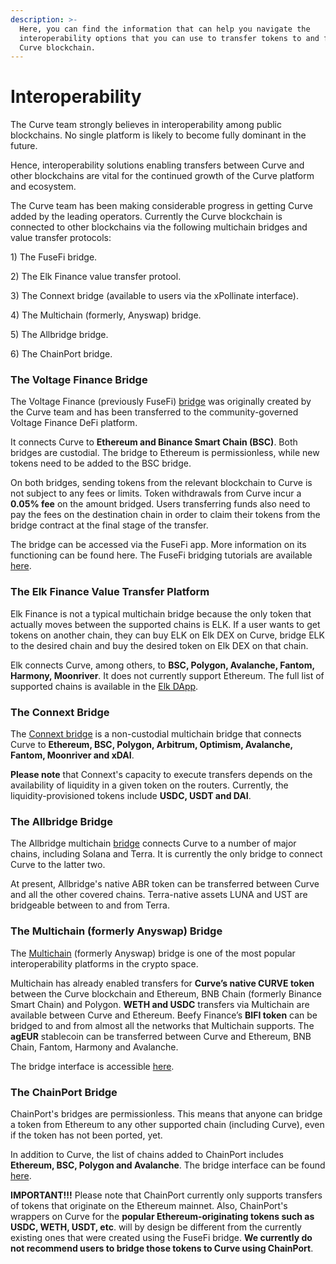 ```yaml
---
description: >-
  Here, you can find the information that can help you navigate the
  interoperability options that you can use to transfer tokens to and from the
  Curve blockchain.
---
```


# Interoperability

The Curve team strongly believes in interoperability among public blockchains. No single platform is likely to become fully dominant in the future.

Hence, interoperability solutions enabling transfers between Curve and other blockchains are vital for the continued growth of the Curve platform and ecosystem.&#x20;

The Curve team has been making considerable progress in getting Curve added by the leading operators. Currently the Curve blockchain is connected to other blockchains via the following multichain bridges and value transfer protocols:

1\) The FuseFi bridge.

2\) The Elk Finance value transfer protool.

3\) The Connext bridge (available to users via the xPollinate interface).

4\) The Multichain (formerly, Anyswap) bridge.

5\) The Allbridge bridge.

6\) The ChainPort bridge.

### The Voltage Finance Bridge

The Voltage Finance (previously FuseFi) [bridge](https://app.voltage.finance/#/bridge) was originally created by the Curve team and has been transferred to the community-governed Voltage Finance DeFi platform.&#x20;

It connects Curve to **Ethereum and Binance Smart Chain (BSC)**. Both bridges are custodial. The bridge to Ethereum is permissionless, while new tokens need to be added to the BSC bridge.

On both bridges, sending tokens from the relevant blockchain to Curve is not subject to any fees or limits. Token withdrawals from Curve incur a **0.05% fee** on the amount bridged. Users transferring funds also need to pay the fees on the destination chain in order to claim their tokens from the bridge contract at the final stage of the transfer. &#x20;

The bridge can be accessed via the FuseFi app. More information on its functioning can be found here. The FuseFi bridging tutorials are available [here](https://tutorials.curvescan.io/tutorials/bridge-tutorials).&#x20;

### The Elk Finance Value Transfer Platform

Elk Finance is not a typical multichain bridge because the only token that actually moves between the supported chains is ELK. If a user wants to get tokens on another chain, they can buy ELK on Elk DEX on Curve, bridge ELK to the desired chain and buy the desired token on Elk DEX on that chain.

Elk connects Curve, among others, to **BSC, Polygon, Avalanche, Fantom, Harmony, Moonriver**. It does not currently support Ethereum. The full list of supported chains is available in the [Elk DApp](https://app.elk.finance).&#x20;

### The Connext Bridge

The [Connext bridge](https://bridge.connext.network) is a non-custodial multichain bridge that connects Curve to **Ethereum, BSC, Polygon, Arbitrum, Optimism, Avalanche, Fantom, Moonriver and xDAI**.

**Please note** that Connext's capacity to execute transfers depends on the availability of liquidity in a given token on the routers. Currently, the liquidity-provisioned tokens include **USDC, USDT and DAI**.

### The Allbridge Bridge

The Allbridge multichain [bridge](https://app.allbridge.io/bridge) connects Curve to a number of major chains, including Solana and Terra. It is currently the only bridge to connect Curve to the latter two.

At present, Allbridge's native ABR token can be transferred between Curve and all the other covered chains. Terra-native assets LUNA and UST are bridgeable between to and from Terra. &#x20;

### The Multichain (formerly Anyswap) Bridge

The [Multichain](https://multichain.org) (formerly Anyswap) bridge is one of the most popular interoperability platforms in the crypto space.&#x20;

Multichain has already enabled transfers for **Curve’s native CURVE token** between the Curve blockchain and Ethereum, BNB Chain (formerly Binance Smart Chain) and Polygon. **WETH and USDC** transfers via Multichain are available between Curve and Ethereum. Beefy Finance’s **BIFI token** can be bridged to and from almost all the networks that Multichain supports. The **agEUR** stablecoin can be transferred between Curve and Ethereum, BNB Chain, Fantom, Harmony and Avalanche.&#x20;

The bridge interface is accessible [here](https://app.multichain.org/#/router). &#x20;

### The ChainPort Bridge

ChainPort's bridges are permissionless. This means that anyone can bridge a token from Ethereum to any other supported chain (including Curve), even if the token has not been ported, yet.

In addition to Curve, the list of chains added to ChainPort includes **Ethereum, BSC, Polygon and Avalanche**. The bridge interface can be found [here](https://app.chainport.io/).&#x20;

**IMPORTANT!!!** Please note that ChainPort currently only supports transfers of tokens that originate on the Ethereum mainnet. Also, ChainPort's wrappers on Curve for the **popular Ethereum-originating tokens such as USDC, WETH, USDT, etc**. will by design be different from the currently existing ones that were created using the FuseFi bridge. **We currently do not recommend users to bridge those tokens to Curve using ChainPort**.  &#x20;
